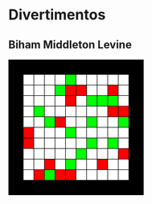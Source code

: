 # Divertimentos

## Biham Middleton Levine

![](https://github.com/Luispapiernik/Divertimentos/blob/master/BihamMiddletonLevine/Images/biham.png)
